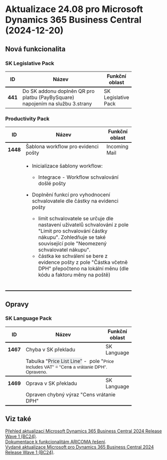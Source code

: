 ﻿# Aktualizace 24.08 pro Microsoft Dynamics 365 Business Central (2024-12-20)

## Nová funkcionalita

### SK Legislative Pack
<table style="width:80%"><tr><th style="width:8%">ID</th><th style="width:70%">Název</th><th style="width:22%">Funkční oblast</th></tr>
<tr>
        <td style="border-top: 2px solid #000;"><b>441</b></td>
        <td style="border-top: 2px solid #000;">Do SK addonu doplněn QR pro platbu (PayBySquare) napojením na službu 3.strany</td>
        <td style="border-top: 2px solid #000;">SK Legislative Pack</td>
        </tr> </table>

### Productivity Pack
<table style="width:80%"><tr><th style="width:8%">ID</th><th style="width:70%">Název</th><th style="width:22%">Funkční oblast</th></tr>
<tr>
        <td style="border-top: 2px solid #000;"><b>1448</b></td>
        <td style="border-top: 2px solid #000;">Šablona workflow pro evidenci pošty</td>
        <td style="border-top: 2px solid #000;">Incoming Mail</td>
        </tr><tr>
            <td style="border-bottom: 2px solid #000;"></td>
            <td style="border-bottom: 2px solid #000;" colspan="2"><div><ul style="box-sizing:border-box;padding:0px 0px 0px 20px;color:rgba(0, 0, 0, 0.9);"><li style="box-sizing:border-box;"><span style="box-sizing:border-box;">Inicializace šablony workflow:</span> </li><ul style="box-sizing:border-box;padding:0px 0px 0px 20px;"><li style="box-sizing:border-box;"><span style="box-sizing:border-box;">Integrace - Workflow schvalování došlé pošty</span> </li> </ul> </ul><ul style="box-sizing:border-box;padding:0px 0px 0px 20px;color:rgba(0, 0, 0, 0.9);"><li style="box-sizing:border-box;">Doplnění funkcí pro vyhodnocení schvalovatele dle částky na evidenci pošty </li><ul style="box-sizing:border-box;padding:0px 0px 0px 20px;"><li style="box-sizing:border-box;">limit schvalovatele se určuje dle nastavení uživatelů schvalování z pole &quot;Limit pro schvalování částky nákupu&quot;. Zohledňuje se také související pole &quot;Neomezený schvalovatel nákupu&quot;. </li><li style="box-sizing:border-box;">částka ke schválení se bere z evidence pošty z pole &quot;Částka včetně DPH&quot; přepočteno na lokální měnu (dle kódu a faktoru měny na poště) </li> </ul> </ul><br> </div></td>
            </tr> </table>

## Opravy

### SK Language Pack
<table style="width:80%"><tr><th style="width:8%">ID</th><th style="width:70%">Název</th><th style="width:22%">Funkční oblast</th></tr>
<tr>
        <td style="border-top: 2px solid #000;"><b>1467</b></td>
        <td style="border-top: 2px solid #000;">Chyba v SK překladu</td>
        <td style="border-top: 2px solid #000;">SK Language</td>
        </tr><tr>
            <td style="border-bottom: 2px solid #000;"></td>
            <td style="border-bottom: 2px solid #000;" colspan="2"><div><span style="display:inline !important;">Tabulka &quot;</span><span style="box-sizing:border-box;color:rgb(33, 33, 33);font-family:&quot;Segoe UI&quot;, &quot;Segoe WP&quot;, Segoe, device-segoe, Tahoma, Helvetica, Arial, sans-serif;background-color:rgb(235, 237, 239);display:inline !important;">Price List Line&quot;</span><span style="display:inline !important;"><span>&nbsp;-&nbsp;</span>&nbsp;pole &quot;</span><span style="box-sizing:border-box;font-size:11pt;font-family:Calibri, sans-serif;">Price Includes VAT&quot; = &quot;Cen<b style="box-sizing:border-box;">s<span>&nbsp;</span></b>a vrátanie DPH&quot;. Opraveno.</span><br> </div></td>
            </tr><tr>
        <td style="border-top: 2px solid #000;"><b>1469</b></td>
        <td style="border-top: 2px solid #000;">Oprava v SK překladu</td>
        <td style="border-top: 2px solid #000;">SK Language</td>
        </tr><tr>
            <td style="border-bottom: 2px solid #000;"></td>
            <td style="border-bottom: 2px solid #000;" colspan="2"><div><span style="display:inline !important;">Opraven chybný výraz &quot;Cens vrátanie DPH&quot;</span><br> </div></td>
            </tr> </table>

## Viz také 

[Přehled aktualizací Microsoft Dynamics 365 Business Central 2024 Release Wave 1 (BC24)](Updates-bc24.md).  
[Dokumentace k funkcionalitám ARICOMA řešení](https://www.aricoma.com/docs/cs-cz/dynamics365/business-central/Solutions/solutions.html).    
[Vydané aktualizace Microsoft pro Dynamics 365 Business Central 2024 Release Wave 1 (BC24)](https://learn.microsoft.com/en-us/dynamics365/business-central/dev-itpro/whatsnew/whatsnew-update-24-1). 

